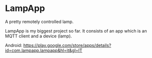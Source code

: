 # LampApp
A pretty remotely controlled lamp.

LampApp is my biggest project so far.
It consists of an app which is an MQTT client and a device (lamp).

Android: https://play.google.com/store/apps/details?id=com.lampapp.lampapp&hl=it&gl=IT
